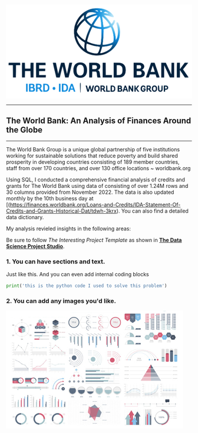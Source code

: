 <img src="images/worldbank_logo.png?raw=true"/>

---
## The World Bank: An Analysis of Finances Around the Globe
---


The World Bank Group is a unique global partnership of five institutions working for sustainable solutions that reduce poverty and build shared prosperity in developing countries consisting of 189 member countries, staff from over 170 countries, and over 130 office locations ~ worldbank.org



Using SQL, I conducted a comprehensive financial analysis of credits and grants for The World Bank using data of consisting of over 1.24M rows and 30 columns provided from November 2022.  The data is also updated monthly by the 10th business day at [(https://finances.worldbank.org/Loans-and-Credits/IDA-Statement-Of-Credits-and-Grants-Historical-Dat/tdwh-3krx). You can also find a detailed data dictionary.

My analysis revieled insights in the following areas:


Be sure to follow *The Interesting Project Template* as shown in [**The Data Science Project Studio**](https://www.datacareerjumpstart.com/products/the-data-science-project-studio/categories/2150357707/posts/2158441592). 

### 1. You can have sections and text.

Just like this. And you can even add internal coding blocks

```python
print('this is the python code I used to solve this problem')
```

### 2. You can add any images you'd like. 

<img src="images/dummy_thumbnail.jpg?raw=true"/>
